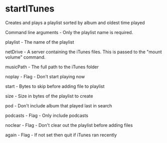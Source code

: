# startITunes
Creates and plays a playlist sorted by album and oldest time played

Command line arguments - Only the playlist name is required.


playlist    - The name of the playlist

netDrive    - A server containing the iTunes files.  This is passed to the 
              "mount volume" command.

musicPath   - The full path to the iTunes folder

noplay      - Flag - Don't start playing now

start       - Bytes to skip before adding file to playlist

size        - Size in bytes of the playlist to create

pod         - Don't include album that played last in search

podcasts    - Flag - Only include podcasts

noclear     - Flag - Don't clear out the playlist before adding files

again       - Flag - If not set then quit if iTunes ran recently 

